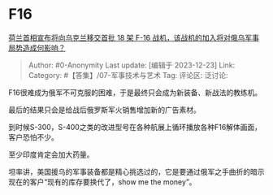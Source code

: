 # F16
[荷兰首相宣布将向乌克兰移交首批 18 架 F-16 战机，该战机的加入将对俄乌军事局势造成何影响？](https://www.zhihu.com/question/636242343/answer/3335768390)

> Author: #0-Anonymity
> Last update: [编辑于 2023-12-23]
> Link:
> Category: #【答集】/07-军事技术与艺术 
> Tag:
> 评论区:
> 泛讨论:

F16很难成为俄军不可克服的困难，于是最终只会成为新装备、新战法的教练机。

最后的结果只会是给战后俄罗斯军火销售增加新的广告素材。

到时候S-300，S-400之类的改进型号在各种航展上循环播放各种F16解体画面，客户恐怕不少。

至少印度肯定会加大药量。

坦率讲，美国援乌的军事装备都是精心挑选过的，它是要通过俄军之手曲折的暗示现在的客户“现有的库存要换代了，show me the money”。
